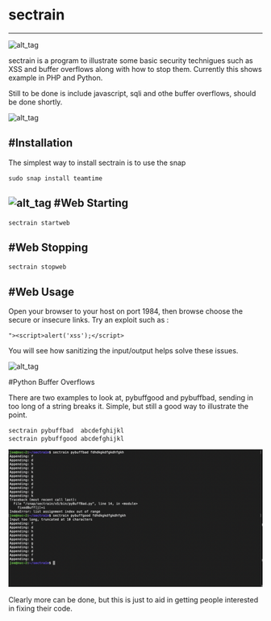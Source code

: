 # sectrain
----

![alt_tag](https://github.com/joemcmanus/sectrain/blob/master/img/st-xss.png)

sectrain is a program to illustrate some basic security technigues such as XSS and buffer overflows along with how to stop them.  Currently this shows example in PHP and Python. 

Still to be done is include javascript, sqli and othe buffer overflows, should be done shortly. 

![alt_tag](https://github.com/joemcmanus/sectrain/blob/master/img/st-home.png)

#Installation
----
The simplest way to install sectrain is to use the snap 

    sudo snap install teamtime 

![alt_tag](https://github.com/joemcmanus/sectrain/blob/master/img/st-install.png)
#Web Starting 
----

    sectrain startweb 

#Web Stopping
----

    sectrain stopweb 

#Web Usage 
----

Open your browser to your host on port 1984, then browse choose the secure or insecure links. Try an exploit such as :

     
    "><script>alert('xss');</script>

You will see how sanitizing the input/output helps solve these issues. 

![alt_tag](https://github.com/joemcmanus/sectrain/blob/master/img/st-py.png)


#Python Buffer Overflows

There are two examples to look at, pybuffgood and pybuffbad, sending in too long of a string breaks it. Simple, but still a good way to illustrate the point. 

    sectrain pybuffbad  abcdefghijkl 
    sectrain pybuffgood abcdefghijkl

![alt_tag](https://github.com/joemcmanus/sectrain/blob/master/img/st-pybuff.png)

Clearly more can be done, but this is just to aid in getting people interested in fixing their code. 


